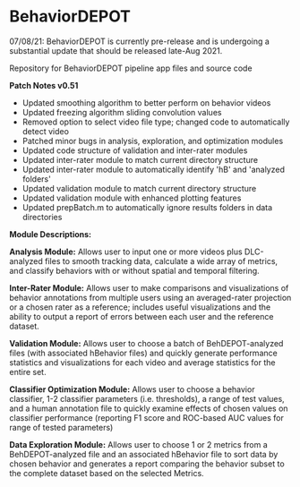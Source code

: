 # BehaviorDEPOT

07/08/21: BehaviorDEPOT is currently pre-release and is undergoing a substantial update that should be released late-Aug 2021.

Repository for BehaviorDEPOT pipeline app files and source code

**Patch Notes v0.51**
- Updated smoothing algorithm to better perform on behavior videos
- Updated freezing algorithm sliding convolution values
- Removed option to select video file type; changed code to automatically detect video
- Patched minor bugs in analysis, exploration, and optimization modules
- Updated code structure of validation and inter-rater modules
- Updated inter-rater module to match current directory structure
- Updated inter-rater module to automatically identify 'hB' and 'analyzed folders'
- Updated validation module to match current directory structure
- Updated validation module with enhanced plotting features
- Updated prepBatch.m to automatically ignore results folders in data directories


**Module Descriptions:**

**Analysis Module:** Allows user to input one or more videos plus DLC-analyzed files to smooth tracking data, calculate a wide array of metrics, and classify behaviors with or without spatial and temporal filtering.

**Inter-Rater Module:** Allows user to make comparisons and visualizations of behavior annotations from multiple users using an averaged-rater projection or a chosen rater as a reference; includes useful visualizations and the ability to output a report of errors between each user and the reference dataset.

**Validation Module:** Allows user to choose a batch of BehDEPOT-analyzed files (with associated hBehavior files) and quickly generate performance statistics and visualizations for each video and average statistics for the entire set.

**Classifier Optimization Module:** Allows user to choose a behavior classifier, 1-2 classifier parameters (i.e. thresholds), a range of test values, and a human annotation file to quickly examine effects of chosen values on classifier performance (reporting F1 score and ROC-based AUC values for range of tested parameters)

**Data Exploration Module:** Allows user to choose 1 or 2 metrics from a BehDEPOT-analyzed file and an associated hBehavior file to sort data by chosen behavior and generates a report comparing the behavior subset to the complete dataset based on the selected Metrics. 
